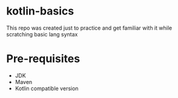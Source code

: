 # kotlin-basics

This repo was created just to practice and get familiar 
with it while scratching basic lang syntax

# Pre-requisites

* JDK
* Maven
* Kotlin compatible version